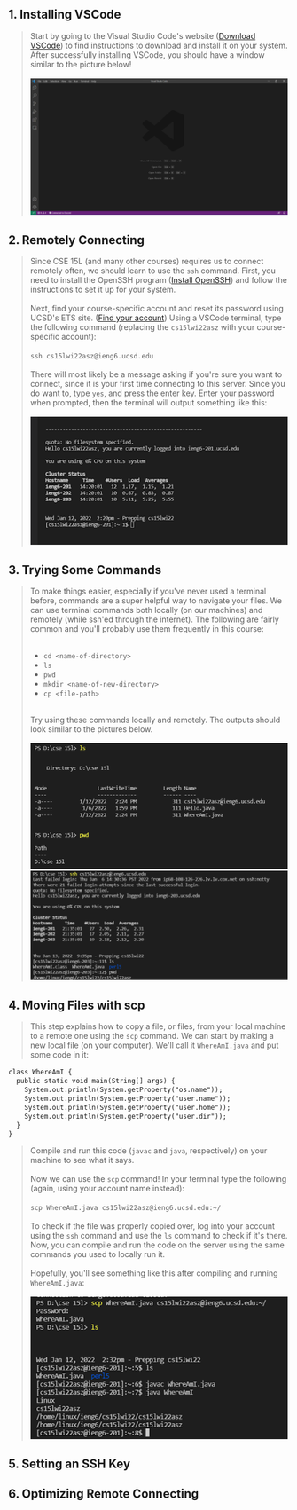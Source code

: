 ## 1. Installing VSCode
> Start by going to the Visual Studio Code's website ([Download VSCode](https://code.visualstudio.com/Download)) to find instructions to download and install it on your system. After successfully installing VSCode, you should have a window similar to the picture below!
<br><br>
![Image](photos/vscode2.png "VSCode example")



## 2. Remotely Connecting
> Since CSE 15L (and many other courses) requires us to connect remotely often, we should learn to use the `ssh` command. First, you need to install the OpenSSH program ([Install OpenSSH](https://docs.microsoft.com/en-us/windows-server/administration/openssh/openssh_install_firstuse)) and follow the instructions to set it up for your system. 
<br><br>
Next, find your course-specific account and reset its password using UCSD's ETS site. ([Find your account](https://sdacs.ucsd.edu/~icc/index.php)) Using a VSCode terminal, type the following command (replacing the `cs15lwi22asz` with your course-specific account):
<br><br>
`ssh cs15lwi22asz@ieng6.ucsd.edu`
<br><br>
There will most likely be a message asking if you're sure you want to connect, since it is your first time connecting to this server. Since you do want to, type `yes`, and press the enter key. Enter your password when prompted, then the terminal will output something like this:
<br><br>
![Image](photos/ssh.png "ssh example")



## 3. Trying Some Commands
> To make things easier, especially if you've never used a terminal before, commands are a super helpful way to navigate your files. We can use terminal commands both locally (on our machines) and remotely (while ssh'ed through the internet). The following are fairly common and you'll probably use them frequently in this course:
<br><br>
>
>- `cd <name-of-directory>`
>- `ls`
>- `pwd`
>- `mkdir <name-of-new-directory>`
>- `cp <file-path>`
<br><br>
>
> Try using these commands locally and remotely. The outputs should look similar to the pictures below.
<br><br>
![Image](photos/commands1.png "Local commands example")
![Image](photos/commands2.png "Remote commands example")



## 4. Moving Files with scp
> This step explains how to copy a file, or files, from your local machine to a remote one using the `scp` command. We can start by making a new local file (on your computer). We'll call it `WhereAmI.java` and put some code in it:
>
```
class WhereAmI {
  public static void main(String[] args) {
    System.out.println(System.getProperty("os.name"));
    System.out.println(System.getProperty("user.name"));
    System.out.println(System.getProperty("user.home"));
    System.out.println(System.getProperty("user.dir"));
  }
}
```
>
> Compile and run this code (`javac` and `java`, respectively) on your machine to see what it says. 
<br><br>
> Now we can use the `scp` command! In your terminal type the following (again, using your account name instead):
<br><br>
`scp WhereAmI.java cs15lwi22asz@ieng6.ucsd.edu:~/`
<br><br>
> To check if the file was properly copied over, log into your account using the `ssh` command and use the `ls` command to check if it's there. Now, you can compile and run the code on the server using the same commands you used to locally run it. 
<br><br>
> Hopefully, you'll see something like this after compiling and running `WhereAmI.java`:
<br><br>
![Image](photos/scp.png "scp example")

## 5. Setting an SSH Key



## 6. Optimizing Remote Connecting
